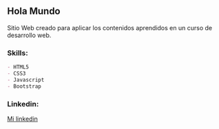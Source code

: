 ## Hola Mundo

Sitio Web creado para aplicar los contenidos aprendidos en un curso de desarrollo web.


### Skills:

```Markdown
- HTML5
- CSS3
- Javascript
- Bootstrap
```
### Linkedin:

[Mi linkedin](https://www.linkedin.com/in/matias-ezequiel-gonzalez-1a157a70/)

